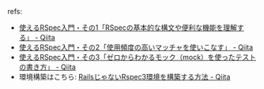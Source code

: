 refs:
* [使えるRSpec入門・その1「RSpecの基本的な構文や便利な機能を理解する」 - Qiita](https://qiita.com/jnchito/items/42193d066bd61c740612)
* [使えるRSpec入門・その2「使用頻度の高いマッチャを使いこなす」 - Qiita](https://qiita.com/jnchito/items/2e79a1abe7cd8214caa5)
* [使えるRSpec入門・その3「ゼロからわかるモック（mock）を使ったテストの書き方」 - Qiita](https://qiita.com/jnchito/items/640f17e124ab263a54dd)
* 環境構築はこちら: [RailsじゃないRspec3環境を構築する方法 - Qiita](https://qiita.com/yusabana/items/db44b81bdddf6ed0e9f5)